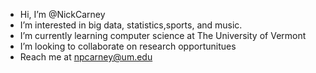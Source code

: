-  Hi, I’m @NickCarney
-  I’m interested in big data, statistics,sports, and music.
-  I’m currently learning computer science at The University of Vermont
-  I’m looking to collaborate on research opportunitues
-  Reach me at npcarney@um.edu

<!---
NickCarney/NickCarney is a ✨ special ✨ repository because its `README.md` (this file) appears on your GitHub profile.
You can click the Preview link to take a look at your changes.
--->
